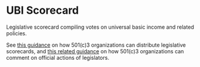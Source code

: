 # UBI Scorecard
Legislative scorecard compiling votes on universal basic income and related policies.

See [this guidance](https://bolderadvocacy.org/wp-content/uploads/2012/05/Setting_the_Record_Straight.pdf) on how 501(c)3
organizations can distribute legislative scorecards, and [this related guidance](https://www.bolderadvocacy.org/resource/praising-and-criticizing-incumbents-how-501c3s-can-hold-elected-officials-accountable-for-official-actions/)
on how 501(c)3 organizations can comment on official actions of legislators.
